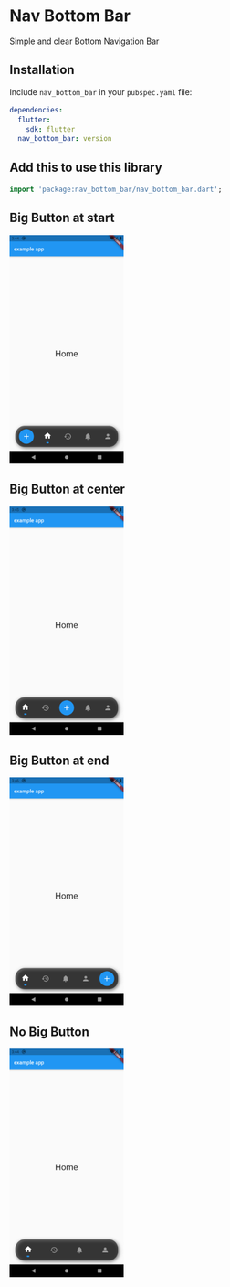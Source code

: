 # Nav Bottom Bar

Simple and clear Bottom Navigation Bar

## Installation
Include `nav_bottom_bar` in your `pubspec.yaml` file:

```yaml
dependencies:
  flutter:
    sdk: flutter
  nav_bottom_bar: version
```

## Add this to use this library

```dart
import 'package:nav_bottom_bar/nav_bottom_bar.dart';

```

## Big Button at start

<img src="images/startbutton.png" width="200"/>

## Big Button at center

<img src="images/centerbutton.png" width="200"/>

## Big Button at end

<img src="images/endbutton.png" width="200"/>

## No Big Button

<img src="images/nobutton.png" width="200"/>

